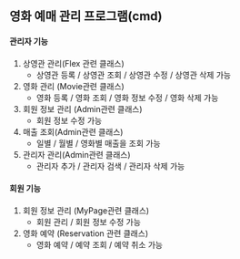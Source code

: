 ## 영화 예매 관리 프로그램(cmd)

#### 관리자 기능
1. 상영관 관리(Flex 관련 클래스)
    - 상영관 등록 / 상영관 조회 / 상영관 수정 / 상영관 삭제 가능
2. 영화 관리 (Movie관련 클래스)
    - 영화 등록 / 영화 조회 / 영화 정보 수정 / 영화 삭제 가능
3. 회원 정보 관리 (Admin관련 클래스)
    - 회원 정보 수정 가능
4. 매출 조회(Admin관련 클래스)
    - 일별 / 월별 / 영화별 매출을 조회 가능
5. 관리자 관리(Admin관련 클래스)
    - 관리자 추가 / 관리자 검색 / 관리자 삭제 가능


#### 회원 기능
1. 회원 정보 관리 (MyPage관련 클래스)
    - 회원 관리 / 회원 정보 수정 가능
2. 영화 예약 (Reservation 관련 클래스)
    - 영화 예약 / 예약 조회 / 예약 취소 가능 
